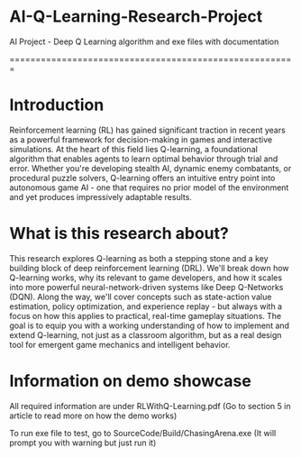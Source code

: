 # AI-Q-Learning-Research-Project
AI Project - Deep Q Learning algorithm and exe files with documentation

=======================================================
# Introduction
Reinforcement learning (RL) has gained significant traction in recent years as a powerful
framework for decision-making in games and interactive simulations. At the heart of this
field lies Q-learning, a foundational algorithm that enables agents to learn optimal behavior
through trial and error. Whether you're developing stealth AI, dynamic enemy combatants,
or procedural puzzle solvers, Q-learning offers an intuitive entry point into autonomous
game AI - one that requires no prior model of the environment and yet produces
impressively adaptable results.

# What is this research about?
This research explores Q-learning as both a stepping stone and a key building block of deep
reinforcement learning (DRL). We'll break down how Q-learning works, why its relevant
to game developers, and how it scales into more powerful neural-network-driven systems
like Deep Q-Networks (DQN). Along the way, we'll cover concepts such as state-action
value estimation, policy optimization, and experience replay - but always with a focus on
how this applies to practical, real-time gameplay situations. The goal is to equip you with a
working understanding of how to implement and extend Q-learning, not just as a classroom
algorithm, but as a real design tool for emergent game mechanics and intelligent behavior.

# Information on demo showcase
All required information are under RLWithQ-Learning.pdf
(Go to section 5 in article to read more on how the demo works)

To run exe file to test, go to SourceCode/Build/ChasingArena.exe
(It will prompt you with warning but just run it)
